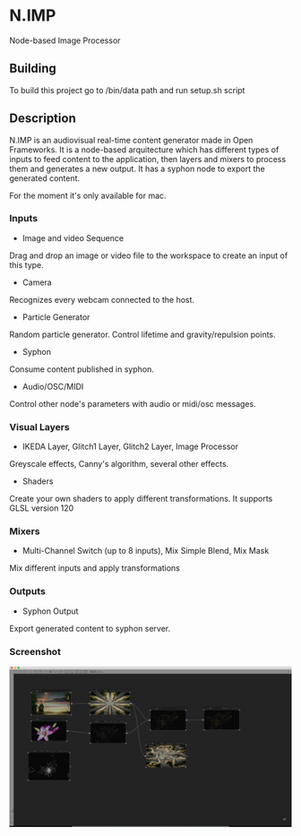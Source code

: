 N.IMP
=====

Node-based Image Processor

Building
---------------
To build this project go to /bin/data path and run setup.sh script


Description
---------------
N.IMP is an audiovisual real-time content generator made in Open Frameworks. It is a node-based arquitecture which has different types of inputs to feed content to the application, then layers and mixers to process them and generates a new output. It has a syphon node to export the generated content.

For the moment it's only available for mac.


### Inputs

- Image and video Sequence

Drag and drop an image or video file to the workspace to create an input of this type.

- Camera

Recognizes every webcam connected to the host.

- Particle Generator

Random particle generator. Control lifetime and gravity/repulsion points.

- Syphon

Consume content published in syphon.

- Audio/OSC/MIDI

Control other node's parameters with audio or midi/osc messages.


### Visual Layers

- IKEDA Layer, Glitch1 Layer, Glitch2 Layer, Image Processor

Greyscale effects, Canny's algorithm, several other effects.

- Shaders

Create your own shaders to apply different transformations. It supports GLSL version 120


### Mixers

- Multi-Channel Switch (up to 8 inputs), Mix Simple Blend, Mix Mask

Mix different inputs and apply transformations


### Outputs

- Syphon Output

Export generated content to syphon server.



### Screenshot
![alt tag](/screenShot.png?raw=true "Demo")
